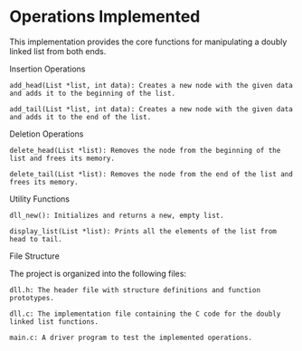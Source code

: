 # Operations Implemented

This implementation provides the core functions for manipulating a doubly linked list from both ends.

Insertion Operations

    add_head(List *list, int data): Creates a new node with the given data and adds it to the beginning of the list.

    add_tail(List *list, int data): Creates a new node with the given data and adds it to the end of the list.

Deletion Operations

    delete_head(List *list): Removes the node from the beginning of the list and frees its memory.

    delete_tail(List *list): Removes the node from the end of the list and frees its memory.

Utility Functions

    dll_new(): Initializes and returns a new, empty list.

    display_list(List *list): Prints all the elements of the list from head to tail.

File Structure

The project is organized into the following files:

    dll.h: The header file with structure definitions and function prototypes.

    dll.c: The implementation file containing the C code for the doubly linked list functions.

    main.c: A driver program to test the implemented operations.
